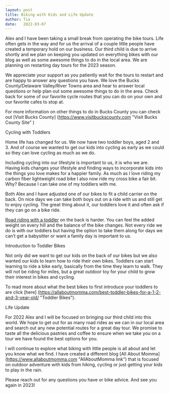 ```yaml
---
layout: post
title: Biking with Kids and Life Update
author: Tia
date:   2022-03-07
---
```


Alex and I have been taking a small break from operating the bike tours. Life often gets in the way and for us the arrival of a couple little people have created a temporary hold on our business. Our third child is due to arrive shortly and we plan on keeping you updated on everything bikes with our blog as well as some awesome things to do in the local area. We are planning on restarting day tours for the 2023 season.

We appreciate your support as you patiently wait for the tours to restart and are happy to answer any questions you have. We love the Bucks County/Delaware Valley/River Towns area and hear to answer local questions or help plan out some awesome things to do in the area. Check back for some of our favorite cycle routes that you can do on your own and our favorite cafes to stop at.

For more information on other things to do in Bucks County you can check out  [Visit Bucks County] (https://www.visitbuckscounty.com "Visit Bucks County Site" ) 

Cycling with Toddlers

Home life has changed for us. We now have two toddler boys, aged 2 and 3. And of course we wanted to get our kids into cycling as early as we could so they can love cycling as much as we do. 

Including cycling into our lifestyle is important to us, it is who we are. Having kids changes your lifestyle and finding ways to incorporate kids into the things you love makes for a happier family. As much as I love riding my carbon fiber lightweight road bike I also now ride my cross bike a fair bit. Why? Because I can take one of my toddlers with me.

Both Alex and I have adjusted one of our bikes to fit a child carrier on the back. On nice days we can take both boys out on a ride with us and still get to enjoy cycling. The great thing about it, our toddlers love it and often ask if they can go on a bike ride. 

[Road riding with a toddler](https://allaboutmomma.com/road-cycling-with-your-toddler/ "Road Riding with Toddlers") on the back is harder. You can feel the added weight on every hill and the balance of the bike changes.  Not every ride we do is with our toddlers but having the option to take them along for days we can’t get a babysitter or want a family day is important to us. 

  
Introduction to Toddler Bikes

Not only did we want to get our kids on the back of our bikes but we also wanted our kids to learn how to ride their own bikes. Toddlers can start learning to ride a bike early, basically from the time they learn to walk. They will not be riding for miles, but a great outdoor toy for your child to grow their interest in bikes and cycling.

To read more about what the best bikes to first introduce your toddlers to are click [here] (https://allaboutmomma.com/best-toddler-bikes-for-a-1-2-and-3-year-old/ "Toddler Bikes").

Life Update

For 2022 Alex and I will be focused on bringing our third child into this world. We hope to get out for as many road rides as we can in our local area and search out any new potential routes for a great day tour. We promise to taste all the delicious pastries and coffee to ensure when we take you on a tour we have found the best options for you.

I will continue to explore what biking with little people is all about and let you know what we find. I have created a different blog [All About Momma] (https://www.allaboutmomma.com "AllAboutMomma link") that is focused on outdoor adventure with kids from hiking, cycling or just getting your kids to play in the rain. 

Please reach out for any questions you have or bike advice. And see you again in 2023!

